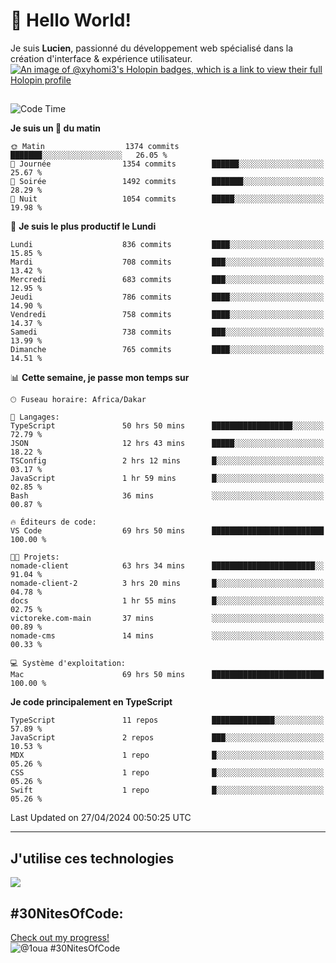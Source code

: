 # 👋 Hello World!

Je suis **Lucien**, passionné du développement web spécialisé dans la création d'interface & expérience utilisateur.
[![An image of @xyhomi3's Holopin badges, which is a link to view their full Holopin profile](https://holopin.me/xyhomi3)](https://holopin.io/@xyhomi3)

##

<!--START_SECTION:waka-->
![Code Time](http://img.shields.io/badge/Code%20Time-1%2C052%20hrs%203%20mins-blue)

**Je suis un 🐤 du matin** 

```text
🌞 Matin                  1374 commits        ███████░░░░░░░░░░░░░░░░░░   26.05 % 
🌆 Journée                1354 commits        ██████░░░░░░░░░░░░░░░░░░░   25.67 % 
🌃 Soirée                 1492 commits        ███████░░░░░░░░░░░░░░░░░░   28.29 % 
🌙 Nuit                   1054 commits        █████░░░░░░░░░░░░░░░░░░░░   19.98 % 
```
📅 **Je suis le plus productif le Lundi** 

```text
Lundi                    836 commits         ████░░░░░░░░░░░░░░░░░░░░░   15.85 % 
Mardi                    708 commits         ███░░░░░░░░░░░░░░░░░░░░░░   13.42 % 
Mercredi                 683 commits         ███░░░░░░░░░░░░░░░░░░░░░░   12.95 % 
Jeudi                    786 commits         ████░░░░░░░░░░░░░░░░░░░░░   14.90 % 
Vendredi                 758 commits         ████░░░░░░░░░░░░░░░░░░░░░   14.37 % 
Samedi                   738 commits         ███░░░░░░░░░░░░░░░░░░░░░░   13.99 % 
Dimanche                 765 commits         ████░░░░░░░░░░░░░░░░░░░░░   14.51 % 
```


📊 **Cette semaine, je passe mon temps sur** 

```text
🕑︎ Fuseau horaire: Africa/Dakar

💬 Langages: 
TypeScript               50 hrs 50 mins      ██████████████████░░░░░░░   72.79 % 
JSON                     12 hrs 43 mins      █████░░░░░░░░░░░░░░░░░░░░   18.22 % 
TSConfig                 2 hrs 12 mins       █░░░░░░░░░░░░░░░░░░░░░░░░   03.17 % 
JavaScript               1 hr 59 mins        █░░░░░░░░░░░░░░░░░░░░░░░░   02.85 % 
Bash                     36 mins             ░░░░░░░░░░░░░░░░░░░░░░░░░   00.87 % 

🔥 Éditeurs de code: 
VS Code                  69 hrs 50 mins      █████████████████████████   100.00 % 

🐱‍💻 Projets: 
nomade-client            63 hrs 34 mins      ███████████████████████░░   91.04 % 
nomade-client-2          3 hrs 20 mins       █░░░░░░░░░░░░░░░░░░░░░░░░   04.78 % 
docs                     1 hr 55 mins        █░░░░░░░░░░░░░░░░░░░░░░░░   02.75 % 
victoreke.com-main       37 mins             ░░░░░░░░░░░░░░░░░░░░░░░░░   00.89 % 
nomade-cms               14 mins             ░░░░░░░░░░░░░░░░░░░░░░░░░   00.33 % 

💻 Système d'exploitation: 
Mac                      69 hrs 50 mins      █████████████████████████   100.00 % 
```

**Je code principalement en TypeScript** 

```text
TypeScript               11 repos            ██████████████░░░░░░░░░░░   57.89 % 
JavaScript               2 repos             ███░░░░░░░░░░░░░░░░░░░░░░   10.53 % 
MDX                      1 repo              █░░░░░░░░░░░░░░░░░░░░░░░░   05.26 % 
CSS                      1 repo              █░░░░░░░░░░░░░░░░░░░░░░░░   05.26 % 
Swift                    1 repo              █░░░░░░░░░░░░░░░░░░░░░░░░   05.26 % 
```




 Last Updated on 27/04/2024 00:50:25 UTC
<!--END_SECTION:waka-->
---

## J'utilise ces technologies

<p align="left">
  <a href="https://skillicons.dev">
    <img src="https://skillicons.dev/icons?i=ts,js,md,scss,tailwind,react,redux,docker,express,astro,vite,nextjs,vercel,figma,ableton" />
  </a>
</p>

## #30NitesOfCode:
  [Check out my progress!](https://www.codedex.io/@1oua/30-nites-of-code)  
  ![@1oua #30NitesOfCode](https://www.codedex.io/api/petStatus?user=1oua)
